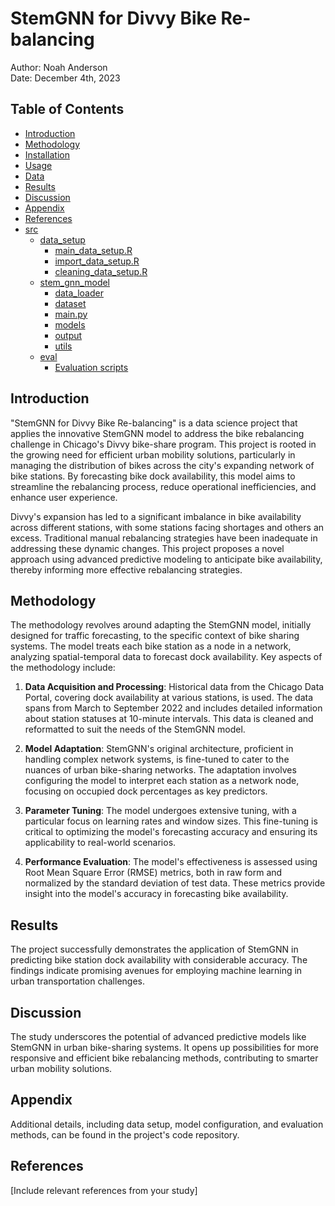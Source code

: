# StemGNN for Divvy Bike Re-balancing

Author: Noah Anderson  
Date: December 4th, 2023

## Table of Contents
- [Introduction](#introduction)
- [Methodology](#methodology)
- [Installation](#installation)
- [Usage](#usage)
- [Data](#data)
- [Results](#results)
- [Discussion](#discussion)
- [Appendix](#appendix)
- [References](#references)
- [src](src)
  - [data_setup](src/data_setup)
    - [main_data_setup.R](src/data_setup/main_data_setup.R)
    - [import_data_setup.R](src/data_setup/import_data_setup.R)
    - [cleaning_data_setup.R](src/data_setup/cleaning_data_setup.R)
  - [stem_gnn_model](src/stem_gnn_model)
    - [data_loader](src/stem_gnn_model/data_loader)
    - [dataset](src/stem_gnn_model/dataset)
    - [main.py](src/stem_gnn_model/main.py)
    - [models](src/stem_gnn_model/models)
    - [output](src/stem_gnn_model/output)
    - [utils](src/stem_gnn_model/utils)
  - [eval](src/eval)
    - [Evaluation scripts](src/eval/evaluation_scripts.R)

## Introduction
"StemGNN for Divvy Bike Re-balancing" is a data science project that applies the innovative StemGNN model to address the bike rebalancing challenge in Chicago's Divvy bike-share program. This project is rooted in the growing need for efficient urban mobility solutions, particularly in managing the distribution of bikes across the city's expanding network of bike stations. By forecasting bike dock availability, this model aims to streamline the rebalancing process, reduce operational inefficiencies, and enhance user experience.

Divvy's expansion has led to a significant imbalance in bike availability across different stations, with some stations facing shortages and others an excess. Traditional manual rebalancing strategies have been inadequate in addressing these dynamic changes. This project proposes a novel approach using advanced predictive modeling to anticipate bike availability, thereby informing more effective rebalancing strategies.

## Methodology
The methodology revolves around adapting the StemGNN model, initially designed for traffic forecasting, to the specific context of bike sharing systems. The model treats each bike station as a node in a network, analyzing spatial-temporal data to forecast dock availability. Key aspects of the methodology include:

1. **Data Acquisition and Processing**: Historical data from the Chicago Data Portal, covering dock availability at various stations, is used. The data spans from March to September 2022 and includes detailed information about station statuses at 10-minute intervals. This data is cleaned and reformatted to suit the needs of the StemGNN model.

2. **Model Adaptation**: StemGNN's original architecture, proficient in handling complex network systems, is fine-tuned to cater to the nuances of urban bike-sharing networks. The adaptation involves configuring the model to interpret each station as a network node, focusing on occupied dock percentages as key predictors.

3. **Parameter Tuning**: The model undergoes extensive tuning, with a particular focus on learning rates and window sizes. This fine-tuning is critical to optimizing the model's forecasting accuracy and ensuring its applicability to real-world scenarios.

4. **Performance Evaluation**: The model's effectiveness is assessed using Root Mean Square Error (RMSE) metrics, both in raw form and normalized by the standard deviation of test data. These metrics provide insight into the model's accuracy in forecasting bike availability.


## Results
The project successfully demonstrates the application of StemGNN in predicting bike station dock availability with considerable accuracy. The findings indicate promising avenues for employing machine learning in urban transportation challenges.

## Discussion
The study underscores the potential of advanced predictive models like StemGNN in urban bike-sharing systems. It opens up possibilities for more responsive and efficient bike rebalancing methods, contributing to smarter urban mobility solutions.

## Appendix
Additional details, including data setup, model configuration, and evaluation methods, can be found in the project's code repository.

## References
[Include relevant references from your study]

